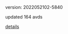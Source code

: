 version: 2022052102-5840

updated 164 avds

[details](https://github.com/0x74f917491bfa7ebfa379/ali_avd_db/blob/master/change_log/2022/05/21/02/5840.txt)